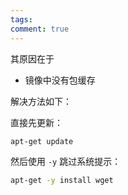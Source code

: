 ```yaml
---
tags: 
comment: true
---
```

其原因在于

- 镜像中没有包缓存

解决方法如下：

直接先更新：

```cmd
apt-get update
```

然后使用 `-y` 跳过系统提示：

```cmd
apt-get -y install wget
```


